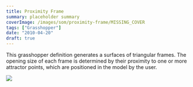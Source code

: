 ```yaml
---
title: Proximity Frame
summary: placeholder summary
coverImage: /images/som/proximity-frame/MISSING_COVER
tags: ["Grasshopper"]
date: "2010-04-20"
draft: true
---
```


This grasshopper definition generates a surfaces of triangular frames. The opening size of each frame is determined by their proximity to one or more attractor points, which are positioned in the model by the user.

![](proxframe2.jpg)
